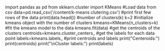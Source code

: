 import pandas as pd
from sklearn.cluster import KMeans
#Load data from csv
data=pd.read_csv('/content/k-means clutering.csv')
#print first few rows of the data
print(data.head())
#number of clusters(k)
k=2
#initialize kmeans object with the number of clusters
kmeans=KMeans(n_clusters=k)
#fit the kmeans model to the data
kmeans.fit(data)
#get the centroids of the clusters
centroids=kmeans.cluster_centers_
#get the labels for each data point
labels=kmeans.labels_
#print centroids and labels
print("Centeroids:")
print(centroids)
print("\nCluster labels:")
print(labels)


